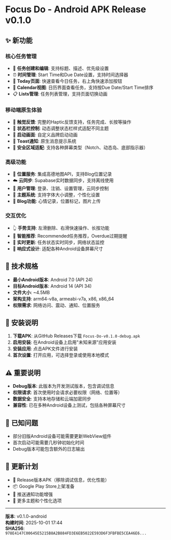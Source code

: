 # Focus Do - Android APK Release v0.1.0

## ✨ 新功能

### 核心任务管理
- 📝 **任务创建和编辑**: 支持标题、描述、优先级设置
- ⏰ **时间管理**: Start Time和Due Date设置，支持时间选择器
- 🎯 **Today页面**: 快速查看今日任务，右上角快速添加按钮
- 📅 **Calendar视图**: 日历界面查看任务，支持按Due Date/Start Time排序
- 📋 **Lists管理**: 任务列表管理，支持页面切换动画

### 移动端原生体验
- 📱 **触觉反馈**: 完整的Haptic反馈支持，任务完成、长按等操作
- 🎨 **状态栏控制**: 动态调整状态栏样式适配不同主题
- 🚀 **启动画面**: 自定义品牌启动动画
- 🔔 **Toast通知**: 原生消息提示系统
- 📐 **安全区域适配**: 支持各种屏幕类型（Notch、动态岛、底部指示器）

### 高级功能
- 📍 **位置服务**: 集成高德地图API，支持Blog位置记录
- ☁️ **云同步**: Supabase实时数据同步，支持离线使用
- 👤 **用户管理**: 登录、注销、设置管理，云同步控制
- 🎨 **主题系统**: 支持字体大小调整，个性化设置
- 📝 **Blog功能**: 心情记录，位置标记，图片上传

### 交互优化
- 👆 **手势支持**: 左滑删除、右滑快速操作、长按功能
- 🎯 **智能推荐**: Recommended任务推荐，Overdue过期提醒
- 🔄 **实时更新**: 任务状态实时同步，网络状态监控
- 📱 **响应式设计**: 适配各种Android设备屏幕尺寸

## 🔧 技术规格

- **最小Android版本**: Android 7.0 (API 24)
- **目标Android版本**: Android 14 (API 34)
- **文件大小**: ~4.5MB
- **架构支持**: arm64-v8a, armeabi-v7a, x86, x86_64
- **权限需求**: 网络访问、震动、通知、位置服务

## 📱 安装说明

1. **下载APK**: 从GitHub Releases下载 `Focus-Do-v0.1.0-debug.apk`
2. **启用安装**: 在Android设备上启用"未知来源"应用安装
3. **安装应用**: 点击APK文件进行安装
4. **首次设置**: 打开应用，可选择登录或使用本地模式

## ⚠️ 重要说明

- **Debug版本**: 此版本为开发测试版本，包含调试信息
- **权限请求**: 首次使用时会请求必要权限（网络、位置等）
- **数据安全**: 支持本地存储和云端加密同步
- **兼容性**: 已在多种Android设备上测试，包括各种屏幕尺寸

## 🐛 已知问题

- 部分旧版Android设备可能需要更新WebView组件
- 首次启动可能需要几秒钟初始化时间
- Debug版本可能包含额外的日志输出

## 🔄 更新计划

- 🎯 Release版本APK（移除调试信息，优化性能）
- 📦 Google Play Store上架准备
- 🔔 推送通知功能增强
- 🎨 更多主题和个性化选项

---

**版本**: v0.1.0-android  
**构建时间**: 2025-10-01 17:44  
**SHA256**: `978E4147C00645E5215B8A2B884FD3E6EB5022E593D6F3FBFBE5CEA46E6...`